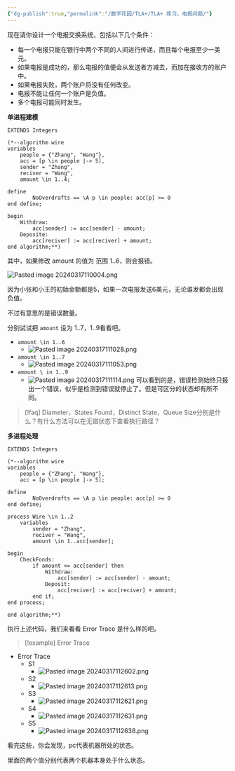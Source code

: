 ```yaml
---
{"dg-publish":true,"permalink":"/数字花园/TLA+/TLA+ 练习，电报问题/"}
---
```




现在请你设计一个电报交换系统，包括以下几个条件：

- 每一个电报只能在银行中两个不同的人间进行传递，而且每个电报至少一美元。
- 如果电报是成功的，那么电报的值便会从发送者方减去，而加在接收方的账户中。
- 如果电报失败，两个账户将没有任何改变。
- 电报不能让任何一个账户是负值。
- 多个电报可能同时发生。


**单进程建模**

```PlusCal
EXTENDS Integers

(*--algorithm wire
variables
    people = {"Zhang", "Wang"},
    acc = [p \in people |-> 5],
    sender = "Zhang",
    reciver = "Wang",
    amount \in 1..4;
        
define
        NoOverdrafts == \A p \in people: acc[p] >= 0
end define;

begin
    Withdraw:
        acc[sender] := acc[sender] - amount;
    Deposite:
        acc[reciver] := acc[reciver] + amount;
end algorithm;**)
```


其中，如果修改 amount 的值为 范围 1..6，则会报错。

![Pasted image 20240317110004.png](/img/user/Pasted%20image%2020240317110004.png)

因为小张和小王的初始金额都是5，如果一次电报发送6美元，无论谁发都会出现负值。

不过有意思的是错误数量。

分别试试把 `amount` 设为 1..7，1..9看看吧。

- `amount \in 1..6`
	- ![Pasted image 20240317111028.png](/img/user/Pasted%20image%2020240317111028.png)
- `amount \in 1..7`
	- ![Pasted image 20240317111053.png](/img/user/Pasted%20image%2020240317111053.png)
- `amount \ in 1..9`
	- ![Pasted image 20240317111114.png](/img/user/Pasted%20image%2020240317111114.png)
可以看到的是，错误检测始终只报出一个错误，似乎是检测到错误就停止了。但是可区分的状态却有所不同。

> [!faq] Diameter，States Found，Distinct State，Queue Size分别是什么？有什么方法可以在无错状态下查看执行路径？


**多进程处理**

```PlusCal
EXTENDS Integers

(*--algorithm wire
variables
    people = {"Zhang", "Wang"},
    acc = [p \in people |-> 5];
        
define
        NoOverdrafts == \A p \in people: acc[p] >= 0
end define;

process Wire \in 1..2
    variables
        sender = "Zhang",
        reciver = "Wang",
        amount \in 1..acc[sender];

begin
    CheckFonds:
        if amount <= acc[sender] then
            Withdraw:
                acc[sender] := acc[sender] - amount;
            Deposit:
                acc[reciver] := acc[reciver] + amount;
        end if;
end process;

end algorithm;**)

```

执行上述代码，我们来看看 Error Trace 是什么样的吧。

> [!example] Error Trace

- Error Trace
	- S1
		- ![Pasted image 20240317112602.png](/img/user/Pasted%20image%2020240317112602.png)
	- S2
		- ![Pasted image 20240317112613.png](/img/user/Pasted%20image%2020240317112613.png)
	- S3
		- ![Pasted image 20240317112621.png](/img/user/Pasted%20image%2020240317112621.png)
	- S4
		- ![Pasted image 20240317112631.png](/img/user/Pasted%20image%2020240317112631.png)
	- S5
		- ![Pasted image 20240317112638.png](/img/user/Pasted%20image%2020240317112638.png)

看完这些，你会发现，pc代表机器所处的状态。

里面的两个值分别代表两个机器本身处于什么状态。


